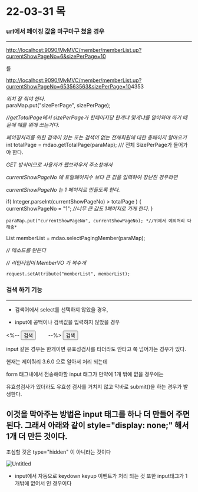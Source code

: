 # 22-03-31 목

### url에서 페이징 값을 마구마구 쳤을 경우
---

[http://localhost:9090/MyMVC/member/memberList.up?currentShowPageNo=6&sizePerPage=10](http://localhost:9090/MyMVC/member/memberList.up?currentShowPageNo=6&sizePerPage=10)

를

[http://localhost:9090/MyMVC/member/memberList.up?currentShowPageNo=653563563&sizePerPage=10](http://localhost:9090/MyMVC/member/memberList.up?currentShowPageNo=6&sizePerPage=10)4353

*위치 잘 줘야 한다.*			
paraMap.put("sizePerPage", sizePerPage);  

*//getTotalPage에서 sizePerPage가 한페이지당 한개냐 몇개냐를 알아와야 하기 때문에 얘를 위에 쓰는거다.*

			
*페이징처리를 위한 검색이 있는 또는 검색이 없는 전체회원에 대한 총페이지 알아오기*
int totalPage = mdao.getTotalPage(paraMap);    /// 전체 SizePerPage가 들어가야 한다.

*GET 방식이므로 사용자가 웹브라우저 주소창에서* 

*currentShowPageNo 에 토탈페이지수 보다 큰 값을 입력하여 장난친 경우라면* 

*currentShowPageNo 는 1 페이지로 만들도록 한다.* 

if( Integer.parseInt(currentShowPageNo) > totalPage ) {
	currentShowPageNo = "1"; *//너무 큰 값도 1페이지로 가게 한다.*
}

	paraMap.put("currentShowPageNo", currentShowPageNo); *//위에서 예외처리 다 해줌*

	
List<MemberVO> memberList = mdao.selectPagingMember(paraMap);

 *// 메소드를 만든다* 

 *// 리턴타입이 MemberVO 가 복수개*

	request.setAttribute("memberList", memberList);

	
	
	
### 검색 하기 기능
---

 - 검색어에서 select를 선택하지 않았을 경우, 

 - input에 공백이나 검색값을 입력하지 않았을 경우

<%-- <button type="button" onclick="goSearch();" style="margin-right: 30px;">검색</button> --%>
<input type="submit" value="검색" />

input 같은 경우는 한개이면 유효성검사를 타더라도 안타고 쭉 넘어가는 경우가 있다.

현재는 제이쿼리 3.6.0 으로 알아서 처리 되는데

form 태그내에서 전송해야할 input 태그가 만약에 1개 밖에 없을 경우에는 

유효성검사가 있더라도
유효성 검사를 거치지 않고 막바로 submit()을 하는 경우가 발생한다.

이것을 막아주는 방법은 input 태그를 하나 더 만들어 주면 된다.
그래서 아래와 같이 style="display: none;" 해서 1개 더 만든 것이다.
-
<input type="text" style="display: none;" /> 

조심할 것은 type="hidden" 이 아니라는 것이다 

![Untitled](22-03-31%20%E1%84%86%20a813e/Untitled.png)

 - input에서 자동으로 keydown keyup 이벤트가 처리 되는 것 또한 input태그가 1개밖에 없어서 인 경우이다
